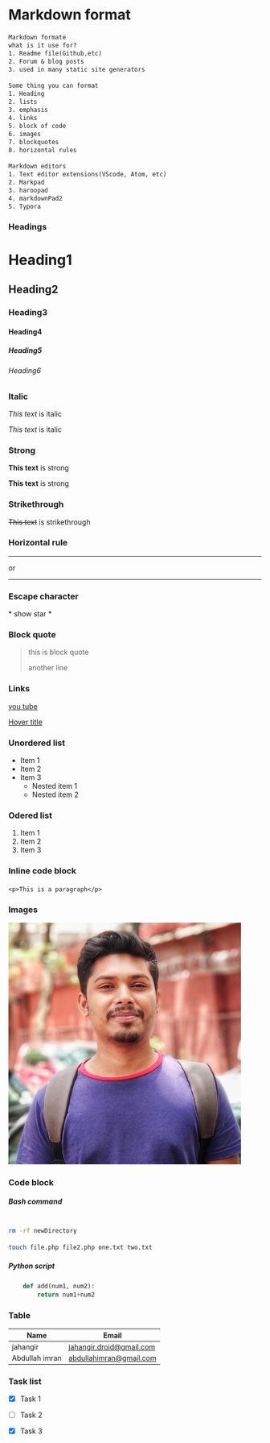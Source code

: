 # Markdown format
 
 
 
    Markdown formate
    what is it use for?
    1. Readme file(Github,etc)
    2. Forum & blog posts
    3. used in many static site generators

    Some thing you can format
    1. Heading
    2. lists
    3. emphasis
    4. links
    5. block of code
    6. images
    7. blockquotes
    8. horizontal rules

    Markdown editors
    1. Text editor extensions(VScode, Atom, etc)
    2. Markpad
    3. haroopad
    4. markdownPad2
    5. Typora
    



### Headings
# Heading1
## Heading2
### Heading3
#### Heading4
##### Heading5
###### Heading6

### Italic
*This text* is italic

_This text_ is italic

### Strong
**This text** is strong

__This text__ is strong

### Strikethrough
~~This  text~~ is strikethrough

### Horizontal rule

--- 

or
___

### Escape character
\* show star \*


### Block quote
> this is block quote
>
> another line

### Links

[you tube](http://www.youtube.com)

[Hover title](http://www.youtube.com
"this title is hover over")

### Unordered list

* Item 1
* Item 2
* Item 3
    * Nested item 1
    * Nested item 2

### Odered list
1. Item 1
2. Item 2
3. Item 3

### Inline code block

`<p>This is a paragraph</p>`

### Images

![Markdown](./images/jahangir.jpeg)

### Code block

##### Bash command
```bash

rm -rf newDirectory

touch file.php file2.php one.txt two.txt

```

##### Python script
```python
    def add(num1, num2):
        return num1+num2

```

### Table

| Name          |  Email                    |
| ------        |  --------                 |
|jahangir       | jahangir.droid@gmail.com  |
|Abdullah imran | abdullahimran@gmail.com   |

### Task list

* [x] Task 1
* [ ] Task 2
* [x] Task 3



